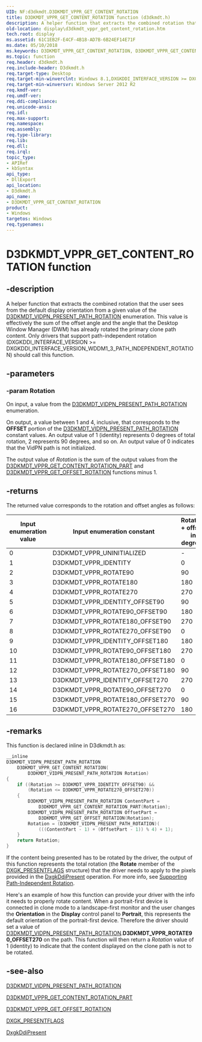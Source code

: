 ```yaml
---
UID: NF:d3dkmdt.D3DKMDT_VPPR_GET_CONTENT_ROTATION
title: D3DKMDT_VPPR_GET_CONTENT_ROTATION function (d3dkmdt.h)
description: A helper function that extracts the combined rotation that the user sees from the default display orientation from a given value of the D3DKMDT_VIDPN_PRESENT_PATH_ROTATION enumeration.
old-location: display\d3dkmdt_vppr_get_content_rotation.htm
tech.root: display
ms.assetid: 61C1EB2F-E4CF-4B18-AD7B-6B24EF14E71F
ms.date: 05/10/2018
ms.keywords: D3DKMDT_VPPR_GET_CONTENT_ROTATION, D3DKMDT_VPPR_GET_CONTENT_ROTATION function [Display Devices], d3dkmdt/D3DKMDT_VPPR_GET_CONTENT_ROTATION, display.d3dkmdt_vppr_get_content_rotation
ms.topic: function
req.header: d3dkmdt.h
req.include-header: D3dkmdt.h
req.target-type: Desktop
req.target-min-winverclnt: Windows 8.1,DXGKDDI_INTERFACE_VERSION >= DXGKDDI_INTERFACE_VERSION_WDDM1_3_PATH_INDEPENDENT_ROTATION
req.target-min-winversvr: Windows Server 2012 R2
req.kmdf-ver: 
req.umdf-ver: 
req.ddi-compliance: 
req.unicode-ansi: 
req.idl: 
req.max-support: 
req.namespace: 
req.assembly: 
req.type-library: 
req.lib: 
req.dll: 
req.irql: 
topic_type:
- APIRef
- kbSyntax
api_type:
- DllExport
api_location:
- D3dkmdt.h
api_name:
- D3DKMDT_VPPR_GET_CONTENT_ROTATION
product:
- Windows
targetos: Windows
req.typenames: 
---
```


# D3DKMDT_VPPR_GET_CONTENT_ROTATION function


## -description


A helper function that extracts the combined rotation that the user sees from the default display orientation from a given value of the <a href="https://msdn.microsoft.com/library/windows/hardware/ff546700">D3DKMDT_VIDPN_PRESENT_PATH_ROTATION</a> enumeration. This value is effectively the sum of the offset angle and the angle that the Desktop Window Manager (DWM) has already rotated the primary clone path content. Only drivers that support path-independent rotation (DXGKDDI_INTERFACE_VERSION >= DXGKDDI_INTERFACE_VERSION_WDDM1_3_PATH_INDEPENDENT_ROTATION) should call this function.


## -parameters




### -param Rotation

On input, a value from  the <a href="https://msdn.microsoft.com/library/windows/hardware/ff546700">D3DKMDT_VIDPN_PRESENT_PATH_ROTATION</a> enumeration.

On output, a value between 1 and 4, inclusive, that corresponds to the <b>OFFSET</b> portion of the <a href="https://msdn.microsoft.com/library/windows/hardware/ff546700">D3DKMDT_VIDPN_PRESENT_PATH_ROTATION</a> constant values. An output value of 1 (identity) represents 0 degrees of total rotation, 2 represents 90 degrees, and so on. An output value of 0 indicates that the VidPN path is not initialized.

The output value of <i>Rotation</i> is the sum of the output values from the <a href="https://msdn.microsoft.com/library/windows/hardware/dn653323">D3DKMDT_VPPR_GET_CONTENT_ROTATION_PART</a> and <a href="https://msdn.microsoft.com/library/windows/hardware/dn653324">D3DKMDT_VPPR_GET_OFFSET_ROTATION</a> functions minus 1.


## -returns

The returned value corresponds to the rotation and offset angles as follows:

|Input enumeration value|Input enumeration constant|Rotation + offset, in degrees|Output Rotation value|
|--- |--- |--- |--- |
|0|D3DKMDT_VPPR_UNINITIALIZED|-|0|
|1|D3DKMDT_VPPR_IDENTITY|0|1|
|2|D3DKMDT_VPPR_ROTATE90|90|2|
|3|D3DKMDT_VPPR_ROTATE180|180|3|
|4|D3DKMDT_VPPR_ROTATE270|270|4|
|5|D3DKMDT_VPPR_IDENTITY_OFFSET90|90|2|
|6|D3DKMDT_VPPR_ROTATE90_OFFSET90|180|3|
|7|D3DKMDT_VPPR_ROTATE180_OFFSET90|270|4|
|8|D3DKMDT_VPPR_ROTATE270_OFFSET90|0|1|
|9|D3DKMDT_VPPR_IDENTITY_OFFSET180|180|3|
|10|D3DKMDT_VPPR_ROTATE90_OFFSET180|270|4|
|11|D3DKMDT_VPPR_ROTATE180_OFFSET180|0|1|
|12|D3DKMDT_VPPR_ROTATE270_OFFSET180|90|2|
|13|D3DKMDT_VPPR_IDENTITY_OFFSET270|270|4|
|14|D3DKMDT_VPPR_ROTATE90_OFFSET270|0|1|
|15|D3DKMDT_VPPR_ROTATE180_OFFSET270|90|2|
|16|D3DKMDT_VPPR_ROTATE270_OFFSET270|180|3|

## -remarks



This function is declared inline in D3dkmdt.h as:

```cpp
__inline
D3DKMDT_VIDPN_PRESENT_PATH_ROTATION 
    D3DKMDT_VPPR_GET_CONTENT_ROTATION(
        D3DKMDT_VIDPN_PRESENT_PATH_ROTATION Rotation)
{
    if ((Rotation >= D3DKMDT_VPPR_IDENTITY_OFFSET90) &&
        (Rotation <= D3DKMDT_VPPR_ROTATE270_OFFSET270))
    {
        D3DKMDT_VIDPN_PRESENT_PATH_ROTATION ContentPart = 
            D3DKMDT_VPPR_GET_CONTENT_ROTATION_PART(Rotation);
        D3DKMDT_VIDPN_PRESENT_PATH_ROTATION OffsetPart =
            D3DKMDT_VPPR_GET_OFFSET_ROTATION(Rotation);
        Rotation = (D3DKMDT_VIDPN_PRESENT_PATH_ROTATION)(
            (((ContentPart - 1) + (OffsetPart - 1)) % 4) + 1);
    }
    return Rotation;
}
```

If the content being presented has to be rotated by the driver, the output of this function represents the total rotation (the <b>Rotate</b> member of the <a href="https://msdn.microsoft.com/library/windows/hardware/ff562005">DXGK_PRESENTFLAGS</a> structure) that the driver needs to apply to the pixels provided in the <a href="https://msdn.microsoft.com/1a46b129-1e78-44e6-a609-59eab206692b">DxgkDdiPresent</a> operation. For more info, see <a href="https://msdn.microsoft.com/136CEDA5-2839-4E6E-A032-1A9222C769C6">Supporting Path-Independent Rotation</a>.

Here's an example of how this function can provide your driver with the info it needs to properly rotate content. When a portrait-first device is connected in clone mode to a landscape-first monitor and  the user changes the <b>Orientation</b> in the <b>Display</b> control panel to <b>Portrait</b>, this represents the default orientation of the portrait-first device. Therefore the driver should set a value of <a href="https://msdn.microsoft.com/library/windows/hardware/ff546700">D3DKMDT_VIDPN_PRESENT_PATH_ROTATION</a>.<b>D3DKMDT_VPPR_ROTATE90_OFFSET270</b> on the path. This function will then return a <i>Rotation</i> value of 1 (identity) to indicate that the content displayed on the clone path is not to be rotated.




## -see-also




<a href="https://msdn.microsoft.com/library/windows/hardware/ff546700">D3DKMDT_VIDPN_PRESENT_PATH_ROTATION</a>



<a href="https://msdn.microsoft.com/library/windows/hardware/dn653323">D3DKMDT_VPPR_GET_CONTENT_ROTATION_PART</a>



<a href="https://msdn.microsoft.com/library/windows/hardware/dn653324">D3DKMDT_VPPR_GET_OFFSET_ROTATION</a>



<a href="https://msdn.microsoft.com/library/windows/hardware/ff562005">DXGK_PRESENTFLAGS</a>



<a href="https://msdn.microsoft.com/1a46b129-1e78-44e6-a609-59eab206692b">DxgkDdiPresent</a>
 

 

